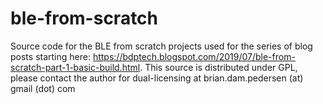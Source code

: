 # ble-from-scratch
Source code for the BLE from scratch projects used for the series of blog posts starting here: https://bdptech.blogspot.com/2019/07/ble-from-scratch-part-1-basic-build.html. This source is distributed under GPL, please contact the author for dual-licensing at brian.dam.pedersen (at) gmail (dot) com
